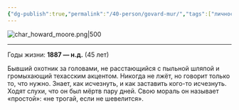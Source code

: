 ```yaml
---
{"dg-publish":true,"permalink":"/40-person/govard-mur/","tags":["личность/клуб"]}
---
```


![char_howard_moore.png|500](/img/user/90.%20files/char_howard_moore.png)
***
Годы жизни: **1887 — н.д.** (45 лет)

Бывший охотник за головами, не расстающийся с пыльной шляпой и громыхающий техасским акцентом. Никогда не лжёт, но говорит только то, что нужно. Знает, как исчезнуть, и как заставить кого-то исчезнуть. Ходят слухи, что он был мёртв пару дней. Свою мораль он называет «простой»: «не трогай, если не шевелится».